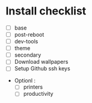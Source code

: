 # Install checklist

- [ ] base
- [ ] post-reboot
- [ ] dev-tools
- [ ] theme
- [ ] secondary
- [ ] Download wallpapers
- [ ] Setup Github ssh keys
- Optionl :
  - [ ] printers
  - [ ] productivity
